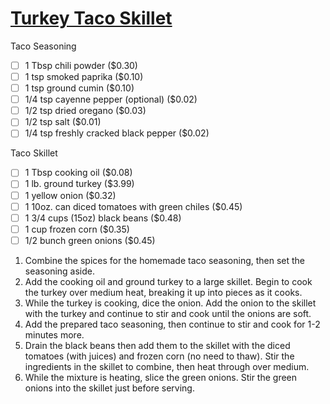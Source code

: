 # [Turkey Taco Skillet](https://www.budgetbytes.com/turkey-taco-skillet/)

Taco Seasoning
- [ ] 1 Tbsp chili powder ($0.30)
- [ ] 1 tsp smoked paprika ($0.10)
- [ ] 1 tsp ground cumin ($0.10)
- [ ] 1/4 tsp cayenne pepper (optional) ($0.02)
- [ ] 1/2 tsp dried oregano ($0.03)
- [ ] 1/2 tsp salt ($0.01)
- [ ] 1/4 tsp freshly cracked black pepper ($0.02)

Taco Skillet
- [ ] 1 Tbsp cooking oil ($0.08)
- [ ] 1 lb. ground turkey ($3.99)
- [ ] 1 yellow onion ($0.32)
- [ ] 1 10oz. can diced tomatoes with green chiles ($0.45)
- [ ] 1 3/4 cups (15oz) black beans ($0.48)
- [ ] 1 cup frozen corn ($0.35)
- [ ] 1/2 bunch green onions ($0.45)

1. Combine the spices for the homemade taco seasoning, then set the seasoning aside.
2. Add the cooking oil and ground turkey to a large skillet. Begin to cook the turkey over medium heat, breaking it up into pieces as it cooks.
3. While the turkey is cooking, dice the onion. Add the onion to the skillet with the turkey and continue to stir and cook until the onions are soft.
4. Add the prepared taco seasoning, then continue to stir and cook for 1-2 minutes more.
5. Drain the black beans then add them to the skillet with the diced tomatoes (with juices) and frozen corn (no need to thaw). Stir the ingredients in the skillet to combine, then heat through over medium.
6. While the mixture is heating, slice the green onions. Stir the green onions into the skillet just before serving.